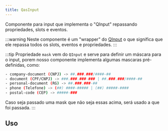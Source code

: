 ```yaml
---
title: QasInput
---
```


Componente para input que implementa o "QInput" repassando propriedades, slots e eventos.

<doc-api file="input/QasInput" name="QasInput" />

:::warning
Neste componente é um "wrapper" do [QInput](https://quasar.dev/vue-components/input#introduction) o que significa que ele repassa todos os slots, eventos e propriedades.
:::

:::tip
Propriedade `mask` vem do `QInput` e serve para definir um máscara para o input, porem nosso componente implementa algumas mascaras pré-definidas, como:

```bash
- company-document (CNPJ) -> ##.###.###/####-##
- document (CPF/CNPJ) -> ###.###.###-### | ##.###.###/####-##
- personal-document (RG) -> ##.###.###-##
- phone (Telefone) -> (##) ####-##### | (##) #####-####
- postal-code (CEP) -> #####-###
```

Caso seja passado uma mask que não seja essas acima, será usado a que foi passada.
:::

## Uso

<doc-example file="QasInput/Basic" title="Básico" />
<doc-example file="QasInput/Masks" title="Mascaras" />
